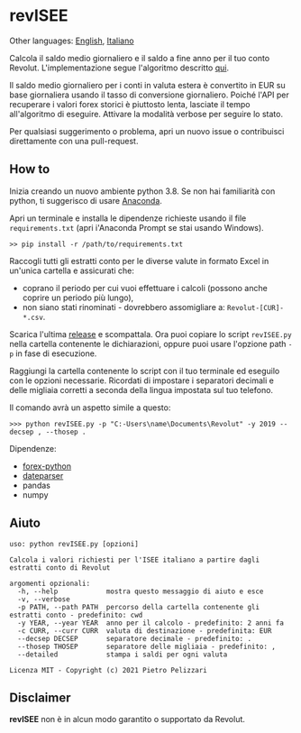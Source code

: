 # revISEE
Other languages: [English](README.md), [Italiano](README.it.md)

Calcola il saldo medio giornaliero e il saldo a fine anno per il tuo conto Revolut. 
L'implementazione segue l'algoritmo descritto [qui](https://www.agenziaentrate.gov.it/portale/it/web/guest/schede/comunicazioni/integrativa-archivio-dei-rapporti-con-operatori-finanziari/giacenza-media-annua).

Il saldo medio giornaliero per i conti in valuta estera è convertito in EUR su base giornaliera usando il tasso di conversione giornaliero.
Poiché l'API per recuperare i valori forex storici è piuttosto lenta, lasciate il tempo all'algoritmo di eseguire. 
Attivare la modalità verbose per seguire lo stato.

Per qualsiasi suggerimento o problema, apri un nuovo issue o contribuisci direttamente con una pull-request.

## How to
Inizia creando un nuovo ambiente python 3.8. Se non hai familiarità con python, ti suggerisco di usare [Anaconda](https://www.anaconda.com/products/individual#Downloads).

Apri un terminale e installa le dipendenze richieste usando il file `requirements.txt` (apri i'Anaconda Prompt se stai usando Windows).

```
>> pip install -r /path/to/requirements.txt
```

Raccogli tutti gli estratti conto per le diverse valute in formato Excel in un'unica cartella e assicurati che:
* coprano il periodo per cui vuoi effettuare i calcoli (possono anche coprire un periodo più lungo),
* non siano stati rinominati - dovrebbero assomigliare a: `Revolut-[CUR]-*.csv`.

Scarica l'ultima [release](https://github.com/pietropelizzari/revISEE/releases/latest) e scompattala. 
Ora puoi copiare lo script `revISEE.py` nella cartella contenente le dichiarazioni, oppure puoi usare l'opzione path `-p` in fase di esecuzione.

Raggiungi la cartella contenente lo script con il tuo terminale ed eseguilo con le opzioni necessarie. 
Ricordati di impostare i separatori decimali e delle migliaia corretti a seconda della lingua impostata sul tuo telefono.

Il comando avrà un aspetto simile a questo:

```
>>> python revISEE.py -p "C:-Users\name\Documents\Revolut" -y 2019 --decsep , --thosep .
```

Dipendenze:
* [forex-python](https://pypi.org/project/forex-python/)
* [dateparser](https://pypi.org/project/dateparser/)
* pandas
* numpy

## Aiuto

```
uso: python revISEE.py [opzioni]

Calcola i valori richiesti per l'ISEE italiano a partire dagli estratti conto di Revolut

argomenti opzionali:
  -h, --help            mostra questo messaggio di aiuto e esce
  -v, --verbose
  -p PATH, --path PATH  percorso della cartella contenente gli estratti conto - predefinito: cwd
  -y YEAR, --year YEAR  anno per il calcolo - predefinito: 2 anni fa
  -c CURR, --curr CURR  valuta di destinazione - predefinita: EUR
  --decsep DECSEP       separatore decimale - predefinito: .
  --thosep THOSEP       separatore delle migliaia - predefinito: ,
  --detailed            stampa i saldi per ogni valuta

Licenza MIT - Copyright (c) 2021 Pietro Pelizzari
```

## Disclaimer

**revISEE** non è in alcun modo garantito o supportato da Revolut.